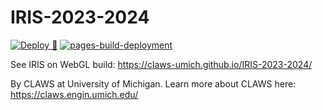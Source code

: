 # IRIS-2023-2024

[![Deploy 🚀](https://github.com/CLAWS-UMICH/IRIS-2023-2024/actions/workflows/main.yml/badge.svg?branch=main)](https://github.com/CLAWS-UMICH/NOVA-2022-2023/actions/workflows/main.yml) [![pages-build-deployment](https://github.com/CLAWS-UMICH/IRIS-2023-2024/actions/workflows/pages/pages-build-deployment/badge.svg?branch=gh-pages)](https://github.com/CLAWS-UMICH/IRIS-2023-2024/actions/workflows/pages/pages-build-deployment)

See IRIS on WebGL build: https://claws-umich.github.io/IRIS-2023-2024/

By CLAWS at University of Michigan. Learn more about CLAWS here: https://claws.engin.umich.edu/

